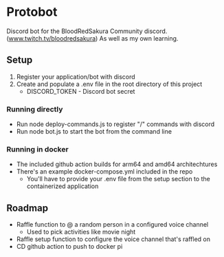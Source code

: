 # Protobot
Discord bot for the BloodRedSakura Community discord. (www.twitch.tv/bloodredsakura)
As well as my own learning.

## Setup
1. Register your application/bot with discord
2. Create and populate a .env file in the root directory of this project
    - DISCORD_TOKEN - Discord bot secret

### Running directly
- Run node deploy-commands.js to register "/" commands with discord
- Run node bot.js to start the bot from the command line

### Running in docker
 - The included github action builds for arm64 and amd64 architechtures  
 - There's an example docker-compose.yml included in the repo
   - You'll have to provide your .env file from the setup section to the containerized application

## Roadmap
- Raffle function to @ a random person in a configured voice channel
  - Used to pick activities like movie night
- Raffle setup function to configure the voice channel that's raffled on
- CD github action to push to docker pi
